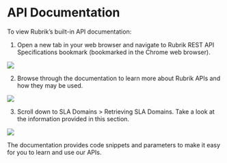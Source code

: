# API Documentation

To view Rubrik’s built-in API documentation:

1. Open a new tab in your web browser and navigate to Rubrik REST API Specifications bookmark \(bookmarked in the Chrome web browser\).

![](https://lh6.googleusercontent.com/SU4XFwoxxt5XzVnO44rY4dM4JgMlXhMAIipFR9oBb2-BN4f-mUAv78k8E7Z_xwrvZuExvVdLgKNsS2e4FloDJBnVA3QoKRpdznVpKAbSgDA2n8hvcwPOSNRg5BxJbu4i8WNmrsNr)

2. Browse through the documentation to learn more about Rubrik APIs and how they may be used.

![](https://lh3.googleusercontent.com/0F70bkSY_fhGpybaH3nNajkjjxrlyk1vJv65C9vLic8zSjZD0UIntWgfd65E1xw1swhTFMN1zjGoPfUzK9qE5oRAzZWq4kQ_POLWmfYz3smSOQHU4bJalXIlEAEI1TNow-R6NZMq)

3. Scroll down to SLA Domains &gt; Retrieving SLA Domains. Take a look at the information provided in this section.

![](https://lh3.googleusercontent.com/cC_hoTEOYnfLdPfkANrKIDnmKcXvNYeNVWte3B7lWg9JGWBIpm7klQJG2aTTVFZYqbDrHR7veCej0QgjCM4_-vdkWsxhxXKTaL0vCPqpmLlqOKFaGeQJ2HNIexoBShV7L8XPmFLl)

The documentation provides code snippets and parameters to make it easy for you to learn and use our APIs.